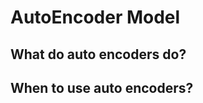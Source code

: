 # AutoEncoder Model

## What do auto encoders do?

<!-- TODO: -->

## When to use auto encoders?

<!-- TODO: -->
